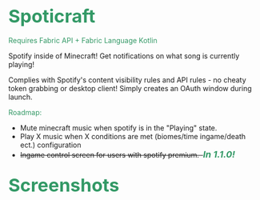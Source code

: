 <h2 id="spoticraft"><span style="color: #339966; font-size: 36px;">Spoticraft</span></h2>
<p><span style="color: #339966;">Requires Fabric API + Fabric Language Kotlin</span></p>
<p>Spotify inside of Minecraft! Get notifications on what song is currently playing!</p>
<p>Complies with Spotify's content visibility rules and API rules - no cheaty token grabbing or desktop client! Simply creates an OAuth window during launch.</p>
<p><span style="color: #339966; font-size: 14px;">Roadmap:</span></p>
<ul>
<li>Mute minecraft music when spotify is in the "Playing" state.</li>
<li>Play X music when X conditions are met (biomes/time ingame/death ect.) configuration</li>
<li><del>Ingame control screen for users with spotify premium.&nbsp; </del><span style="font-size: 18px; color: #339966;"><em><strong>In 1.1.0!</strong></em></span></li>
</ul>
<h2 id="screenshots"><span style="color: #339966; font-size: 36px;">Screenshots</span></h2>
<p>&nbsp;</p>
<p><img src="https://user-images.githubusercontent.com/93472213/193369491-f56bafc9-5174-4c9e-9ef2-3f67bf7a0768.png" alt="" /> <img src="https://user-images.githubusercontent.com/93472213/192795951-033358cd-062d-4b8d-af1b-d4f10a99f4e4.png" alt="" /> <img src="https://user-images.githubusercontent.com/93472213/192795959-d50ad001-957a-4126-8162-c6dce35c4fe5.png" alt="" /></p>
